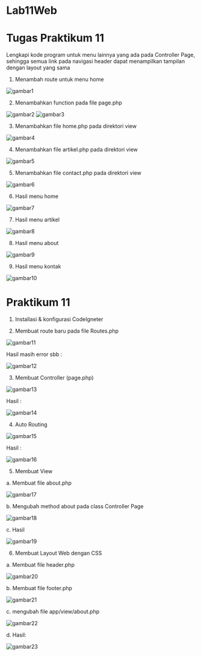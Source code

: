 # Lab11Web

# Tugas Praktikum 11
Lengkapi kode program untuk menu lainnya yang ada pada Controller Page, sehingga 
semua link pada navigasi header dapat menampilkan tampilan dengan layout yang 
sama <br>

1. Menambah route untuk menu home

![gambar1](Screenshoot/1.png)

2. Menambahkan function pada file page.php

![gambar2](Screenshoot/2.png)
![gambar3](Screenshoot/3.png)

3. Menambahkan file home.php pada direktori view

![gambar4](Screenshoot/4.png)

4. Menambahkan file artikel.php pada direktori view

![gambar5](Screenshoot/5.png)

5. Menambahkan file contact.php pada direktori view

![gambar6](Screenshoot/6.png)

6. Hasil menu home

![gambar7](Screenshoot/7.png)

7. Hasil menu artikel

![gambar8](Screenshoot/8.png)

8. Hasil menu about

![gambar9](Screenshoot/9.png)

9. Hasil menu kontak

![gambar10](Screenshoot/10.png)


# Praktikum 11
1. Installasi & konfigurasi CodeIgneter

2. Membuat route baru pada file Routes.php

![gambar11](Screenshoot/11.png)

Hasil masih error sbb :

![gambar12](Screenshoot/12.png)

3. Membuat Controller (page.php)

![gambar13](Screenshoot/13.png)

Hasil :

![gambar14](Screenshoot/14.png)

4. Auto Routing

![gambar15](Screenshoot/15.png)

Hasil :

![gambar16](Screenshoot/16.png)

5. Membuat View

a. Membuat file about.php

![gambar17](Screenshoot/17.png)

b. Mengubah method about pada class Controller Page

![gambar18](Screenshoot/18.png)

c. Hasil

![gambar19](Screenshoot/19.png)

6. Membuat Layout Web dengan CSS

a. Membuat file header.php

![gambar20](Screenshoot/20.png)

b. Membuat file footer.php

![gambar21](Screenshoot/21.png)

c. mengubah file app/view/about.php

![gambar22](Screenshoot/22.png)

d. Hasil:

![gambar23](Screenshoot/23.png)
























                         
